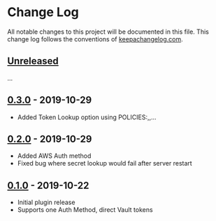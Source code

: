 Change Log
==========

All notable changes to this project will be documented in this file. This change
log follows the conventions of [keepachangelog.com](http://keepachangelog.com/).

## [Unreleased]
...

## [0.3.0] - 2019-10-29
- Added Token Lookup option using POLICIES:<POLICY>,<POLICY>,...

## [0.2.0] - 2019-10-29
- Added AWS Auth method
- Fixed bug where secret lookup would fail after server restart

## [0.1.0] - 2019-10-22
- Initial plugin release
- Supports one Auth Method, direct Vault tokens

[Unreleased]: https://github.com/amperity/gocd-vault-secrets/compare/v0.3.0...HEAD
[0.3.0]: https://github.com/amperity/gocd-vault-secrets/compare/v0.2.0...v0.3.0
[0.2.0]: https://github.com/amperity/gocd-vault-secrets/compare/v0.1.0...v0.2.0
[0.1.0]: https://github.com/amperity/gocd-vault-secrets/releases/tag/v0.1.0
